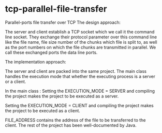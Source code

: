 # tcp-parallel-file-transfer
Parallel-ports file transfer over TCP
The design approach: 

The server and client establish a TCP socket which we call it the command line socket. 
They exchange their protocol parameter over this command line like the file name, file size
number of the chunks which file is split to, as well as the port numbers on which the file chunks are transmitted in parallel. 
We call these exchanged ports the data line ports.



The implementation approach: 

The server and client are packed into the same project. 
The main class handles the execution mode that whether the executing process is a server or a client. 

In the main class
:
Setting the EXECUTION_MODE = SERVER and compiling the project makes the project to be executed as a server.

Setting the EXECUTION_MODE = CLIENT and compiling the project makes the project to be executed as a client.

FILE_ADDRESS contains the address of the file to be transferred to the client. 
The rest of the project has been well-documented by Java. 
